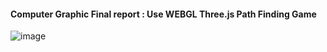 #### Computer Graphic Final report : Use WEBGL Three.js Path Finding Game

![image](https://user-images.githubusercontent.com/25237461/69646404-b673a500-10a2-11ea-9317-a5149cc4e4e7.png)
